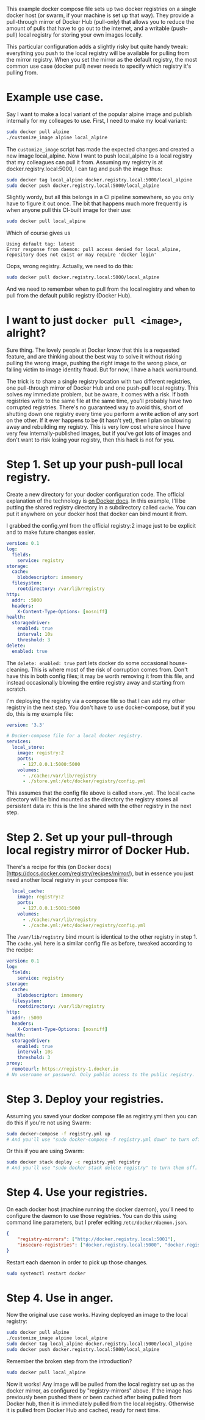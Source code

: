 This example docker compose file sets up two docker registries on a single docker host (or swarm, if your machine is set up that way). They provide a pull-through mirror of Docker Hub (pull-only) that allows you to reduce the amount of pulls that have to go out to the internet, and a writable (push-pull) local registry for storing your own images locally.

This particular configuration adds a slightly risky but quite handy tweak: everything you push to the local registry will be available for pulling from the mirror registry. When you set the mirror as the default registry, the most common use case (docker pull) never needs to specify which registry it's pulling from.

# Example use case.

Say I want to make a local variant of the popular alpine image and publish internally for my colleages to use. First, I need to make my local variant:

```sh
sudo docker pull alpine
./customize_image alpine local_alpine
```

The `customize_image` script has made the expected changes and created a new image local_alpine. Now I want to push local_alpine to a local registry that my colleagues can pull it from. Assuming my registry is at docker.registry.local:5000, I can tag and push the image thus:

```sh
sudo docker tag local_alpine docker.registry.local:5000/local_alpine
sudo docker push docker.registry.local:5000/local_alpine
```

Slightly wordy, but all this belongs in a CI pipeline somewhere, so you only have to figure it out once. The bit that happens much more frequently is when anyone pull this CI-built image for their use:

```sh
sudo docker pull local_alpine
```

Which of course gives us

```
Using default tag: latest
Error response from daemon: pull access denied for local_alpine, repository does not exist or may require 'docker login'
```

Oops, wrong registry. Actually, we need to do this:

```sh
sudo docker pull docker.registry.local:5000/local_alpine
```

And we need to remember when to pull from the local registry and when to pull from the default public registry (Docker Hub).

# I want to just `docker pull <image>`, alright?

Sure thing. The lovely people at Docker know that this is a requested feature, and are thinking about the best way to solve it without risking pulling the wrong image, pushing the right image to the wrong place, or falling victim to image identity fraud. But for now, I have a hack workaround.

The trick is to share a single registry location with two different registries, one pull-through mirror of Docker Hub and one push-pull local registry. This solves my immediate problem, but be aware, it comes with a risk. If both registries write to the same file at the same time, you'll probably have two corrupted registries. There's no guaranteed way to avoid this, short of shutting down one registry every time you perform a write action of any sort on the other. If it ever happens to be (it hasn't yet), then I plan on blowing away and rebuilding my registry. This is very low cost where since I have very few internally-published images, but if you've got lots of images and don't want to risk losing your registry, then this hack is not for you.


# Step 1. Set up your push-pull local registry.

Create a new directory for your docker configuration code. The official explanation of the technology is [on Docker docs](https://docs.docker.com/registry/deploying/). In this example, I'll be putting the shared registry directory in a subdirectory called `cache`. You can put it anywhere on your docker host that docker can bind mount it from.

I grabbed the config.yml from the official registry:2 image just to be explicit and to make future changes easier.

```yaml
version: 0.1
log:
  fields:
    service: registry
storage:
  cache:
    blobdescriptor: inmemory
  filesystem:
    rootdirectory: /var/lib/registry
http:
  addr: :5000
  headers:
    X-Content-Type-Options: [nosniff]
health:
  storagedriver:
    enabled: true
    interval: 10s
    threshold: 3
delete:
  enabled: true
```
The `delete: enabled: true` part lets docker do some occasional house-cleaning. This is where most of the risk of corruption comes from. Don't have this in both config files; it may be worth removing it from this file, and instead occasionally blowing the entire registry away and starting from scratch.

I'm deploying the registry via a compose file so that I can add my other registry in the next step. You don't have to use docker-compose, but if you do, this is my example file:

```yaml
version: '3.3'

# Docker-compose file for a local docker registry.
services:
  local_store:
    image: registry:2
    ports:
      - 127.0.0.1:5000:5000
    volumes:
      - ./cache:/var/lib/registry
      - ./store.yml:/etc/docker/registry/config.yml
```
This assumes that the config file above is called `store.yml`. The local `cache` directory will be bind mounted as the directory the registry stores all persistent data in: this is the line shared with the other registry in the next step.

# Step 2. Set up your pull-through local registry mirror of Docker Hub.

There's a recipe for this (on Docker docs)[https://docs.docker.com/registry/recipes/mirror/), but in essence you just need another local registry in your compose file:

```yaml
  local_cache:
    image: registry:2
    ports:
      - 127.0.0.1:5001:5000
    volumes:
      - ./cache:/var/lib/registry
      - ./cache.yml:/etc/docker/registry/config.yml
```
The `/var/lib/registry` bind mount is identical to the other registry in step 1. The `cache.yml` here is a similar config file as before, tweaked according to the recipe:

```yaml
version: 0.1
log:
  fields:
    service: registry
storage:
  cache:
    blobdescriptor: inmemory
  filesystem:
    rootdirectory: /var/lib/registry
http:
  addr: :5000
  headers:
    X-Content-Type-Options: [nosniff]
health:
  storagedriver:
    enabled: true
    interval: 10s
    threshold: 3
proxy:
  remoteurl: https://registry-1.docker.io
# No username or password. Only public access to the public registry.
```

# Step 3. Deploy your registries.

Assuming you saved your docker compose file as registry.yml then you can do this if you're not using Swarm:

```sh
sudo docker-compose -f registry.yml up
# And you'll use "sudo docker-compose -f registry.yml down" to turn off the registries, if you need to.
```

Or this if you are using Swarm:

```sh
sudo docker stack deploy -c registry.yml registry
# And you'll use "sudo docker stack delete registry" to turn them off.
```

# Step 4. Use your registries.

On each docker host (machine running the docker daemon), you'll need to configure the daemon to use those registries. You can do this using command line parameters, but I prefer editing `/etc/docker/daemon.json`.

```json
{
    "registry-mirrors": ["http://docker.registry.local:5001"],
    "insecure-registries": ["docker.registry.local:5000", "docker.registry.local:5001"]
}
```

Restart each daemon in order to pick up those changes.

```sh
sudo systemctl restart docker
```

# Step 4. Use in anger.

Now the original use case works. Having deployed an image to the local registry:

```sh
sudo docker pull alpine
./customize_image alpine local_alpine
sudo docker tag local_alpine docker.registry.local:5000/local_alpine
sudo docker push docker.registry.local:5000/local_alpine
```

Remember the broken step from the introduction?

```sh
sudo docker pull local_alpine
```

Now it works! Any image will be pulled from the local registry set up as the docker mirror, as configured by "registry-mirrors" above. If the image has previously been pushed there or been cached after being pulled from Docker hub, then it is immediately pulled from the local registry. Otherwise it is pulled from Docker Hub and cached, ready for next time. 
